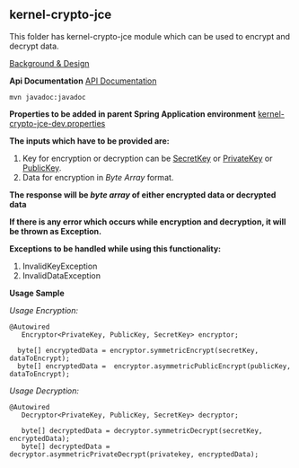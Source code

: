 ## kernel-crypto-jce
This folder has kernel-crypto-jce module which can be used to encrypt and decrypt data.

[Background & Design](../../design/kernel/kernel-crypto.md)

**Api Documentation**
[API Documentation <TBA>](TBA)

```
mvn javadoc:javadoc
```

**Properties to be added in parent Spring Application environment** 
[kernel-crypto-jce-dev.properties](../../config/kernel-crypto-jce-dev.properties)

**The inputs which have to be provided are:**
1. Key for encryption or decryption can be [SecretKey](https://docs.oracle.com/javase/8/docs/api/javax/crypto/SecretKey.html) or [PrivateKey](https://docs.oracle.com/javase/8/docs/api/java/security/PrivateKey.html) or [PublicKey](https://docs.oracle.com/javase/8/docs/api/java/security/PublicKey.html). 
2. Data for encryption in *Byte Array* format.


**The response will be *byte array* of either encrypted data or decrypted data** 

**If there is any error which occurs while encryption and decryption, it will be thrown as Exception.** 

**Exceptions to be handled while using this functionality:**
1. InvalidKeyException
2. InvalidDataException

**Usage Sample**
  
*Usage Encryption:*
 
 ```
@Autowired
	Encryptor<PrivateKey, PublicKey, SecretKey> encryptor;
	
   byte[] encryptedData = encryptor.symmetricEncrypt(secretKey, dataToEncrypt);
   byte[] encryptedData =  encryptor.asymmetricPublicEncrypt(publicKey, dataToEncrypt);
 
 ```

 *Usage Decryption:*
 
 ```
 @Autowired 
	Decryptor<PrivateKey, PublicKey, SecretKey> decryptor;
	
	byte[] decryptedData = decryptor.symmetricDecrypt(secretKey, encryptedData);
	byte[] decryptedData = decryptor.asymmetricPrivateDecrypt(privatekey, encryptedData);
 
 ```
